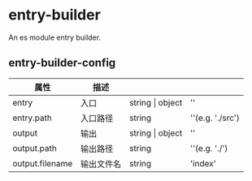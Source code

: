 # entry-builder

An es module entry builder.

## entry-builder-config

| 属性 | 描述 | | |
|----|----|----|----|
| entry | 入口 | string \| object | '' |
| entry.path | 入口路径 | string | ''(e.g. './src') |
| output | 输出 | string \| object | '' |
| output.path | 输出路径 | string | ''(e.g. './') |
| output.filename | 输出文件名 | string | 'index' |